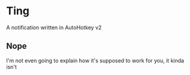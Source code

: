 # Ting

A notification written in AutoHotkey v2

## Nope

I'm not even going to explain how it's supposed to work for you, it kinda isn't